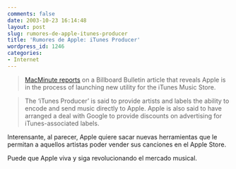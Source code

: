 ```yaml
---
comments: false
date: 2003-10-23 16:14:48
layout: post
slug: rumores-de-apple-itunes-producer
title: 'Rumores de Apple: iTunes Producer'
wordpress_id: 1246
categories:
- Internet
---
```


> [MacMinute reports](http://www.macminute.com/2003/10/22/itunes) on a Billboard Bulletin article that reveals Apple is in the process of launching new utility for the iTunes Music Store.
> 
> 


> 
> The &#8216;iTunes Producer’ is said to provide artists and labels the ability to encode and send music directly to Apple. Apple is also said to have arranged a deal with Google to provide discounts on advertising for iTunes-associated labels. 





Interensante, al parecer, Apple quiere sacar nuevas herramientas que le permitan a aquellos artistas poder vender sus canciones en el Apple Store.





Puede que Apple viva y siga revolucionando el mercado musical.




 
